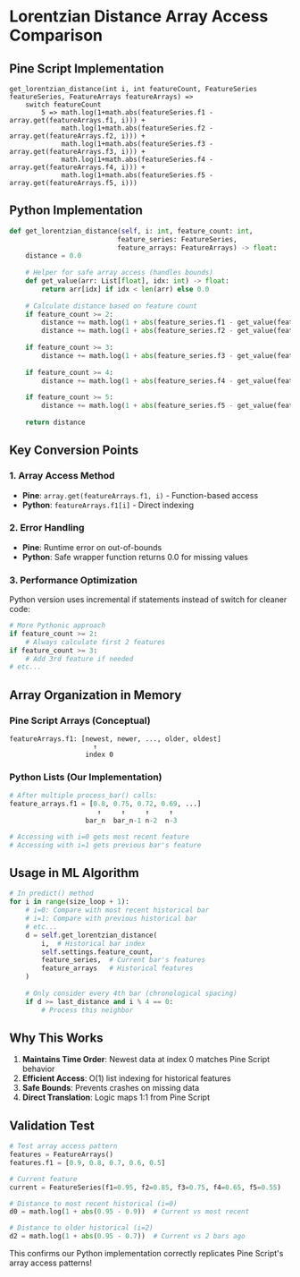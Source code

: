 # Lorentzian Distance Array Access Comparison

## Pine Script Implementation
```pinescript
get_lorentzian_distance(int i, int featureCount, FeatureSeries featureSeries, FeatureArrays featureArrays) =>
    switch featureCount
        5 => math.log(1+math.abs(featureSeries.f1 - array.get(featureArrays.f1, i))) + 
             math.log(1+math.abs(featureSeries.f2 - array.get(featureArrays.f2, i))) + 
             math.log(1+math.abs(featureSeries.f3 - array.get(featureArrays.f3, i))) + 
             math.log(1+math.abs(featureSeries.f4 - array.get(featureArrays.f4, i))) + 
             math.log(1+math.abs(featureSeries.f5 - array.get(featureArrays.f5, i)))
```

## Python Implementation
```python
def get_lorentzian_distance(self, i: int, feature_count: int,
                           feature_series: FeatureSeries,
                           feature_arrays: FeatureArrays) -> float:
    distance = 0.0
    
    # Helper for safe array access (handles bounds)
    def get_value(arr: List[float], idx: int) -> float:
        return arr[idx] if idx < len(arr) else 0.0
    
    # Calculate distance based on feature count
    if feature_count >= 2:
        distance += math.log(1 + abs(feature_series.f1 - get_value(feature_arrays.f1, i)))
        distance += math.log(1 + abs(feature_series.f2 - get_value(feature_arrays.f2, i)))
    
    if feature_count >= 3:
        distance += math.log(1 + abs(feature_series.f3 - get_value(feature_arrays.f3, i)))
    
    if feature_count >= 4:
        distance += math.log(1 + abs(feature_series.f4 - get_value(feature_arrays.f4, i)))
    
    if feature_count >= 5:
        distance += math.log(1 + abs(feature_series.f5 - get_value(feature_arrays.f5, i)))
    
    return distance
```

## Key Conversion Points

### 1. Array Access Method
- **Pine**: `array.get(featureArrays.f1, i)` - Function-based access
- **Python**: `featureArrays.f1[i]` - Direct indexing

### 2. Error Handling
- **Pine**: Runtime error on out-of-bounds
- **Python**: Safe wrapper function returns 0.0 for missing values

### 3. Performance Optimization
Python version uses incremental if statements instead of switch for cleaner code:
```python
# More Pythonic approach
if feature_count >= 2:
    # Always calculate first 2 features
if feature_count >= 3:
    # Add 3rd feature if needed
# etc...
```

## Array Organization in Memory

### Pine Script Arrays (Conceptual)
```
featureArrays.f1: [newest, newer, ..., older, oldest]
                     ↑
                   index 0
```

### Python Lists (Our Implementation)
```python
# After multiple process_bar() calls:
feature_arrays.f1 = [0.8, 0.75, 0.72, 0.69, ...]
                      ↑     ↑     ↑     ↑
                   bar_n  bar_n-1 n-2  n-3

# Accessing with i=0 gets most recent feature
# Accessing with i=1 gets previous bar's feature
```

## Usage in ML Algorithm
```python
# In predict() method
for i in range(size_loop + 1):
    # i=0: Compare with most recent historical bar
    # i=1: Compare with previous historical bar
    # etc...
    d = self.get_lorentzian_distance(
        i,  # Historical bar index
        self.settings.feature_count,
        feature_series,  # Current bar's features
        feature_arrays   # Historical features
    )
    
    # Only consider every 4th bar (chronological spacing)
    if d >= last_distance and i % 4 == 0:
        # Process this neighbor
```

## Why This Works

1. **Maintains Time Order**: Newest data at index 0 matches Pine Script behavior
2. **Efficient Access**: O(1) list indexing for historical features
3. **Safe Bounds**: Prevents crashes on missing data
4. **Direct Translation**: Logic maps 1:1 from Pine Script

## Validation Test
```python
# Test array access pattern
features = FeatureArrays()
features.f1 = [0.9, 0.8, 0.7, 0.6, 0.5]

# Current feature
current = FeatureSeries(f1=0.95, f2=0.85, f3=0.75, f4=0.65, f5=0.55)

# Distance to most recent historical (i=0)
d0 = math.log(1 + abs(0.95 - 0.9))  # Current vs most recent

# Distance to older historical (i=2)  
d2 = math.log(1 + abs(0.95 - 0.7))  # Current vs 2 bars ago
```

This confirms our Python implementation correctly replicates Pine Script's array access patterns!